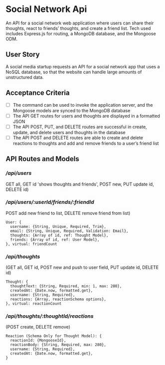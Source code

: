 # Social Network Api

An API for a social network web application where users can share their thoughts, react to friends’ thoughts, and create a friend list. Tech used includes Express.js for routing, a MongoDB database, and the Mongoose ODM.

## User Story

A social media startup requests an API for a social network app that uses a NoSQL database, so that the website can handle large amounts of unstructured data.

## Acceptance Criteria

- [ ] The command can be used to invoke the application server, and the Mongoose models are synced to the MongoDB database
- [ ] The API GET routes for users and thoughts are displayed in a formatted JSON
- [ ] The API POST, PUT, and DELETE routes are successful in create, update, and delete users and thoughts in the database
- [ ] The API POST and DELETE routes are able to create and delete reactions to thoughts and add and remove friends to a user’s friend list

## API Routes and Models

### */api/users* 
GET all, GET id 'shows thoughts and friends', POST new, PUT update id, DELETE id) 
### */api/users/:userId/friends/:friendId*
POST add new friend to list, DELETE remove friend from list)
```
User: {
  username: {String, Unique, Required, Trim},
  email: {String, Unique, Required, Validation: Email},
  thoughts: {Array of id, ref: Thought Model},
  friends: {Array of id, ref: User Model},
}, virtual: friendCount
```

### */api/thoughts* 
(GET all, GET id, POST new and push to user field, PUT update id, DELETE id) 
```
Thought: {
  thoughtText: {String, Required, min: 1, max: 280},
  createdAt: {Date.now, formatted.get},
  username: {String, Required},
  reactions: {Array, reactionSchema options},
}, virtual: reactionCount
```

### */api/thoughts/:thoughtId/reactions* 
(POST create, DELETE remove)
```
Reaction (Schema Only for Thought Model): {
  reactionId: {MongooseId},
  reactionBody: {String, Required, max: 280},
  username: {String, Required},
  createdAt: {Date.now, formatted.get},
}
```
